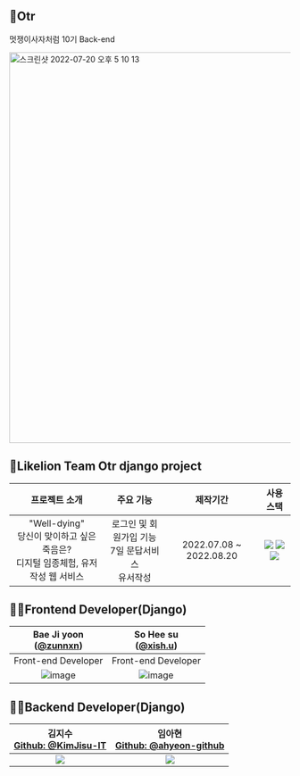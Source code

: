 ## 🌈Otr
멋쟁이사자처럼 10기 Back-end

<img width="700" alt="스크린샷 2022-07-20 오후 5 10 13" src="https://user-images.githubusercontent.com/80513699/179931163-6e4d78ec-fa7e-446a-8982-575946df8b44.png">


## 🦁Likelion Team Otr django project 

| 프로젝트 소개 | 주요 기능 | 제작기간 | 사용 스택 |
|:-------------:|:---------:|:--------:|:--------:|
|"Well-dying"<br>당신이 맞이하고 싶은 죽음은?<br>디지털 임종체험, 유저작성 웹 서비스 |로그인 및 회원가입 기능<br>7일 문답서비스<br>유서작성|2022.07.08 ~ 2022.08.20|<img src="https://img.shields.io/badge/python-3776AB?style=for-the-badge&logo=python&logoColor=white"> <img src="https://img.shields.io/badge/django-092E20?style=for-the-badge&logo=django&logoColor=white"> <img src="https://img.shields.io/badge/github-181717?style=for-the-badge&logo=github&logoColor=white">  |



## 👩‍💻Frontend Developer(Django)
|Bae Ji yoon <br/>([@zunnxn](https://github.com/Jiyoongrace))|So Hee su<br/>([@xish.u](https://github.com/HeesuSoh))
|:----------:|:----------:|
|Front-end Developer|Front-end Developer|
|![image](https://user-images.githubusercontent.com/88182667/180170934-2ebd4f68-e2b2-4005-929b-4560441d3ba5.png)|![image](https://user-images.githubusercontent.com/88182667/180170803-6dca6df6-a5a4-4f1a-bc34-25c433c8cd17.png)



## 👩‍💻Backend Developer(Django)
|김지수 <br/> [Github: @KimJisu-IT](https://github.com/KimJisu-IT)|임아현 <br/> [Github: @ahyeon-github](https://github.com/ahyeon-github)
|:---:|:---:|
|![](https://user-images.githubusercontent.com/86948824/179921960-d309b01e-1ec9-4b5e-ad46-bcac041dc109.jpg)|![](https://user-images.githubusercontent.com/80513699/179923791-bd9ab0c4-73ea-4cbf-95fa-21b1d1d173ef.png)|



